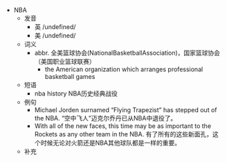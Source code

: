 - NBA
  - 发音
    - 英 /undefined/
    - 美 /undefined/
  - 词义
    - abbr. 全美篮球协会(NationalBasketballAssociation)，国家篮球协会（美国职业篮球联赛）
      - the American organization which arranges professional basketball games
  - 短语
    - nba history NBA历史经典战役
  - 例句
    - Michael Jorden surnamed “Flying Trapezist” has stepped out of the NBA. “空中飞人”迈克尔乔丹已从NBA中退役了。
    - With all of the new faces, this time may be as important to the Rockets as any other team in the NBA. 有了所有的这些新面孔，这个时候无论对火箭还是NBA其他球队都是一样的重要。
  - 补充